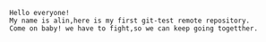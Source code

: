 	Hello everyone!
	My name is alin,here is my first git-test remote repository.
	Come on baby! we have to fight,so we can keep going togetther.
